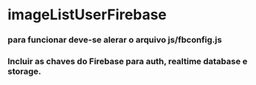 # imageListUserFirebase

### para funcionar deve-se alerar o arquivo js/fbconfig.js

### Incluir as chaves do Firebase para auth, realtime database e storage.
